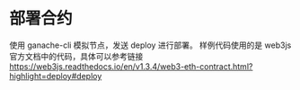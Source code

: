 # 部署合约
  使用 ganache-cli 模拟节点，发送 deploy 进行部署。
  样例代码使用的是 web3js 官方文档中的代码，具体可以参考链接 https://web3js.readthedocs.io/en/v1.3.4/web3-eth-contract.html?highlight=deploy#deploy